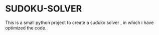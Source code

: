 # SUDOKU-SOLVER
This is a small python project to create a suduko solver , in which i have optimized the code.
